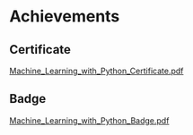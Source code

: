 

# Achievements
## Certificate
[Machine_Learning_with_Python_Certificate.pdf](https://prod-files-secure.s3.us-west-2.amazonaws.com/03e82b26-cccb-4906-bb56-adabcbdc0655/0f35a87e-0c16-48ac-af62-4e4cc34c6a19/Machine_Learning_with_Python_Certificate.pdf?X-Amz-Algorithm=AWS4-HMAC-SHA256&X-Amz-Content-Sha256=UNSIGNED-PAYLOAD&X-Amz-Credential=ASIAZI2LB466SGPY4OAB%2F20250206%2Fus-west-2%2Fs3%2Faws4_request&X-Amz-Date=20250206T031811Z&X-Amz-Expires=3600&X-Amz-Security-Token=IQoJb3JpZ2luX2VjEDgaCXVzLXdlc3QtMiJHMEUCIQCXZdTVQC7YhkXqR1rqVGgAhEuZ7N07A9NF04wty6XgNwIgKcSGrX%2FM7UGSVD5WuP%2Fvcm4der4qUOz3uFiYOBcAYM8q%2FwMIURAAGgw2Mzc0MjMxODM4MDUiDF3eMT0I9zmcH30PSyrcAzulEw0Lx6LbusUMxP5iss70W4H2mH5sA91X%2FuC88wY2Qi12xYqOdZUox%2Bm0tIWSbs9UEkKpkhD9sahG8uw22e5jtyQdawIjoUrEu5bbyjMT24a3NbwkfDVDS57UtGq5acv5Kc0lnaQqEFqE5%2Beu%2BikBZLDG5ICjuWGxMZ1OIlpSK4CB03XJ7xGLENqhMbSMJsSMknV%2BGq3Uj5isTu6ikHpS50bfZDVa02Bg%2B3hoFaAtOWQfAH3n8Dwm2K3lj5ah1QniNwvGdTXUlHtJhdKT3VyzJIXh8%2F3XUaXtcMQ4NRwAfbBJD4A478DOSq2rffqLeYazeJw2%2BhumMHJCHjSDLBA7JUnmmBsS22EEagnM%2B%2BLQzzmrYAol3axGrARBfLqTwVdL6IdoPRDmVGYyW8K%2BCT%2FDN%2B9pI5DxDvIH5jQ%2B4TZChnroy4Juvh42%2BjH3GFampaupQbE23%2B2v3v%2F2I1X0NFAV3MBXjIlgBzM3WBIoXniYirizAkPUVBiEa%2BcTbAjHCnTa2o6psedN8A2fvAoml6wtjS61qvRtrpAQPA1n59HFbSl1%2FoXPKyPNPkLx2v6bkJ3WUJ7JS95ppB1NrUZbn%2FVpOgEg5T3YEVMGLVfxD5u5Ys2bu2zjI5hknXk2ML7qj70GOqUBr%2B9J7qKBxxZaKbJWw64mJLeM4GJ%2Bgzy8zye4xX9B4xDgmUb1Dz2frsjKEBr7xgJ%2B5BniBwNj76yunGSfP1vq%2FHDN78oBNEMx%2BKpAiQ5EAC5fH68mhGJZ94PHkccWXmDr6Id4I4ZyULu3na%2FccNqvJ4Z%2FzSr5Ex9D8ql32%2BsIz%2Fgu4ukhzaefFyGWkkOVG7TFaLufiXjLrwqpWIdoYqxZihUXt163&X-Amz-Signature=cfd64dfd51ca7dbc89532ae13156a06c06acbb5e81856aae7fab3ca1ecf5f6e2&X-Amz-SignedHeaders=host&x-id=GetObject)
## Badge
[Machine_Learning_with_Python_Badge.pdf](https://prod-files-secure.s3.us-west-2.amazonaws.com/03e82b26-cccb-4906-bb56-adabcbdc0655/ff622a22-73d6-44e3-9c7b-e89a8e61b7aa/Machine_Learning_with_Python_Badge.pdf?X-Amz-Algorithm=AWS4-HMAC-SHA256&X-Amz-Content-Sha256=UNSIGNED-PAYLOAD&X-Amz-Credential=ASIAZI2LB466SGPY4OAB%2F20250206%2Fus-west-2%2Fs3%2Faws4_request&X-Amz-Date=20250206T031811Z&X-Amz-Expires=3600&X-Amz-Security-Token=IQoJb3JpZ2luX2VjEDgaCXVzLXdlc3QtMiJHMEUCIQCXZdTVQC7YhkXqR1rqVGgAhEuZ7N07A9NF04wty6XgNwIgKcSGrX%2FM7UGSVD5WuP%2Fvcm4der4qUOz3uFiYOBcAYM8q%2FwMIURAAGgw2Mzc0MjMxODM4MDUiDF3eMT0I9zmcH30PSyrcAzulEw0Lx6LbusUMxP5iss70W4H2mH5sA91X%2FuC88wY2Qi12xYqOdZUox%2Bm0tIWSbs9UEkKpkhD9sahG8uw22e5jtyQdawIjoUrEu5bbyjMT24a3NbwkfDVDS57UtGq5acv5Kc0lnaQqEFqE5%2Beu%2BikBZLDG5ICjuWGxMZ1OIlpSK4CB03XJ7xGLENqhMbSMJsSMknV%2BGq3Uj5isTu6ikHpS50bfZDVa02Bg%2B3hoFaAtOWQfAH3n8Dwm2K3lj5ah1QniNwvGdTXUlHtJhdKT3VyzJIXh8%2F3XUaXtcMQ4NRwAfbBJD4A478DOSq2rffqLeYazeJw2%2BhumMHJCHjSDLBA7JUnmmBsS22EEagnM%2B%2BLQzzmrYAol3axGrARBfLqTwVdL6IdoPRDmVGYyW8K%2BCT%2FDN%2B9pI5DxDvIH5jQ%2B4TZChnroy4Juvh42%2BjH3GFampaupQbE23%2B2v3v%2F2I1X0NFAV3MBXjIlgBzM3WBIoXniYirizAkPUVBiEa%2BcTbAjHCnTa2o6psedN8A2fvAoml6wtjS61qvRtrpAQPA1n59HFbSl1%2FoXPKyPNPkLx2v6bkJ3WUJ7JS95ppB1NrUZbn%2FVpOgEg5T3YEVMGLVfxD5u5Ys2bu2zjI5hknXk2ML7qj70GOqUBr%2B9J7qKBxxZaKbJWw64mJLeM4GJ%2Bgzy8zye4xX9B4xDgmUb1Dz2frsjKEBr7xgJ%2B5BniBwNj76yunGSfP1vq%2FHDN78oBNEMx%2BKpAiQ5EAC5fH68mhGJZ94PHkccWXmDr6Id4I4ZyULu3na%2FccNqvJ4Z%2FzSr5Ex9D8ql32%2BsIz%2Fgu4ukhzaefFyGWkkOVG7TFaLufiXjLrwqpWIdoYqxZihUXt163&X-Amz-Signature=5e591d3c3e434cd20b84e5831707a7ca7fe20ee4f5a4b61a5d8f69ab93834e39&X-Amz-SignedHeaders=host&x-id=GetObject)
